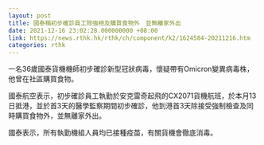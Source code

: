 ```yaml
---
layout: post
title: 國泰稱初步確診員工除強檢及購買食物外　並無離家外出
date: 2021-12-16 23:02:28.000000000 +08:00
link: https://news.rthk.hk/rthk/ch/component/k2/1624584-20211216.htm
categories: rthk
---
```


一名36歲國泰貨機機師初步確診新型冠狀病毒，懷疑帶有Omicron變異病毒株，他曾在社區購買食物。

國泰航空表示，初步確診員工執勤於安克雷奇起飛的CX2071貨機航班，於本月13日抵港，並於首3天的醫學監察期間初步確診，他到港首3天除接受強制檢查及同時購買食物外，並無離家外出。

國泰表示，所有執勤機組人員均已接種疫苗，有關貨機會徹底消毒。
